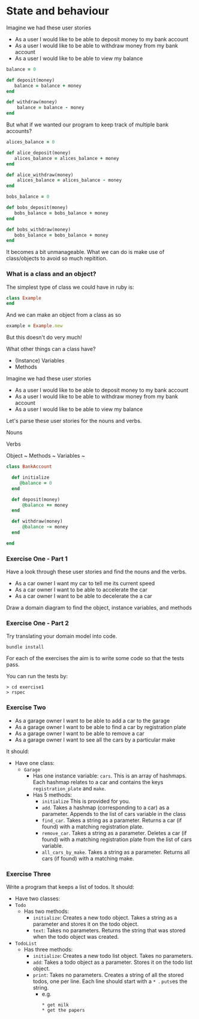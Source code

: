 # State and behaviour

Imagine we had these user stories

 - As a user I would like to be able to deposit money to my bank account
 - As a user I would like to be able to withdraw money from my bank account
 - As a user I would like to be able to view my balance

```ruby
balance = 0

def deposit(money)
   balance = balance + money
end

def withdraw(money)
    balance = balance - money
end    
```

But what if we wanted our program to keep track of multiple bank accounts?


```ruby
alices_balance = 0

def alice_deposit(money)
   alices_balance = alices_balance + money
end

def alice_withdraw(money)
    alices_balance = alices_balance - money
end

bobs_balance = 0

def bobs_deposit(money)
   bobs_balance = bobs_balance + money
end

def bobs_withdraw(money)
   bobs_balance = bobs_balance + money
end
```

It becomes a bit unmanageable. What we can do is make use of class/objects to avoid so much repitition.


### What is a class and an object?

The simplest type of class we could have in ruby is:


```ruby
class Example
end
```
And we can make an object from a class as so

```ruby
example = Example.new
```

But this doesn't do very much!


What other things can a class have?

 - (Instance) Variables
 - Methods

Imagine we had these user stories

- As a user I would like to be able to deposit money to my bank account
- As a user I would like to be able to withdraw money from my bank account
- As a user I would like to be able to view my balance

Let's parse these user stories for the nouns and verbs.

Nouns

Verbs


Object ~
Methods ~
Variables ~




```ruby
class BankAccount

  def initialize
     @balance = 0
  end

  def deposit(money)
      @balance += money
  end  

  def withdraw(money)
      @balance -= money
  end

end
```




### Exercise One - Part 1

Have a look through these user stories and find the nouns and the verbs.

- As a car owner I want my car to tell me its current speed
- As a car owner I want to be able to accelerate the car
- As a car owner I want to be able to decelerate the a car

Draw a domain diagram to find the object, instance variables, and methods


### Exercise One - Part 2

Try translating your domain model into code.

`bundle install`

For each of the exercises the aim is to write some code so that the tests pass.

You can run the tests by:
```shell
> cd exercise1
> rspec
```


### Exercise Two

- As a garage owner I want to be able to add a car to the garage
- As a garage owner I want to be able to find a car by registration plate
- As a garage owner I want to be able to remove a car
- As a garage owner I want to see all the cars by a particular make

It should:
* Have one class:
  * `Garage`
    * Has one instance variable:
      `cars`. This is an array of hashmaps. Each hashmap relates to a car and
      contains the keys `registration_plate` and `make`.
    * Has 5 methods:
      * `initialize` This is provided for you.
      * `add`. Takes a hashmap (corresponding to a car) as a parameter. Appends to the list of cars variable in the class
      * `find_car`. Takes a string as a parameter. Returns a car (if found) with a matching registration plate.
      * `remove_car`. Takes a string as a parameter. Deletes a car (if found) with
      a matching registration plate from the list of cars variable.
      * `all_cars_by_make`. Takes a string as a parameter. Returns all cars (if found) with a matching make.


### Exercise Three

Write a program that keeps a list of todos. It should:
* Have two classes:
 * `Todo`
   * Has two methods:
     * `initialize`: Creates a new todo object. Takes a string as a
       parameter and stores it on the todo object.
     * `text`: Takes no parameters. Returns the string that was
       stored when the todo object was created.
 * `TodoList`
   * Has three methods:
     * `initialize`: Creates a new todo list object. Takes no parameters.
     * `add`: Takes a todo object as a parameter.  Stores it on the
       todo list object.
     * `print`: Takes no parameters.  Creates a string of all the
       stored todos, one per line.  Each line should start with a
       `* `.  `puts`es the string.
       * e.g.
         ```
         * get milk
         * get the papers
         ```
